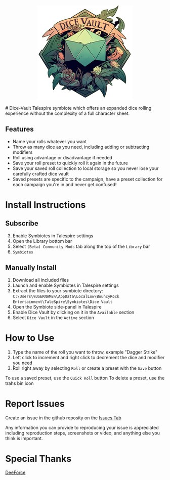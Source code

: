 <p align="center">
  <img src="images/DiceVault.png" alt="Dice Vault Logo" width="300">
</p>
# Dice-Vault
Talespire symbiote which offers an expanded dice rolling experience without the complexity of a full character sheet.

  ## Features
  - Name your rolls whatever you want
  - Throw as many dice as you need, including adding or subtracting modifiers
  - Roll using advantage or disadvantage if needed
  - Save your roll preset to quickly roll it again in the future
  - Save your saved roll collection to local storage so you never lose your carefully crafted dice vault
  - Saved presets are specific to the campaign, have a preset collection for each campaign you're in and never get confused!

# Install Instructions
  ## Subscribe
  3. Enable Symbiotes in Talespire settings
  4. Open the Library bottom bar
  5. Select `(Beta) Community Mods` tab along the top of the `Library` bar
  6. `Symbiotes`
  
  ## Manually Install
  1. Download all included files
  2. Launch and enable Symbiotes in Talespire settings
  3. Extract the files to your symbiote directory: `C:\Users\%USERNAME%\AppData\LocalLow\BouncyRock Entertainment\TaleSpire\Symbiotes\Dice Vault`
  4. Open the Symbiote side-panel in Talespire
  5. Enable Dice Vault by clicking on it in the `Available` section
  6. Select `Dice Vault` in the `Active` section

# How to Use
1. Type the name of the roll you want to throw, example "Dagger Strike"
2. Left click to increment and right click to decrement the dice and modifier you need
3. Roll right away by selecting `Roll` or create a preset with the `Save` button

To use a saved preset, use the `Quick Roll` button
To delete a preset, use the trahs bin icon

# Report Issues
Create an issue in the github reposity on the [Issues Tab](https://github.com/JasonCostanza/Dice-Vault/issues)

Any information you can provide to reproducing your issue is appreciated including reproduction steps, screenshots or video, and anything else you think is important.

# Special Thanks
[DeeForce](https://github.com/D33Force)
